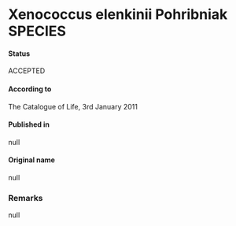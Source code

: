 # Xenococcus elenkinii Pohribniak SPECIES

#### Status
ACCEPTED

#### According to
The Catalogue of Life, 3rd January 2011

#### Published in
null

#### Original name
null

### Remarks
null